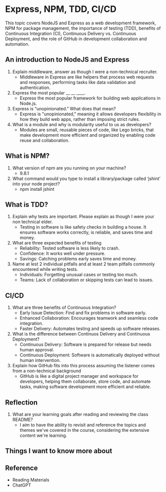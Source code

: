 # Express, NPM, TDD, CI/CD

This topic covers NodeJS and Express as a web development framework, NPM for package management, the importance of testing (TDD), benefits of Continuous Integration (CI), Continuous Delivery vs. Continuous Deployment, and the role of GitHub in development collaboration and automation.

## An introduction to NodeJS and Express

1. Explain middleware, answer as though I were a non-technical recruiter.
   - Middleware in Express are like helpers that process web requests and responses, performing tasks like data validation and authentication.
2. Express the most popular __ __ ____.
   - Express the most popular framework for building web applications in Node.js.
3. Express is “unopinionated.” What does that mean?
   - Express is "unopinionated," meaning it allows developers flexibility in how they build web apps, rather than imposing strict rules.
4. What is a module and why is modularity useful to us as developers?
   - Modules are small, reusable pieces of code, like Lego bricks, that make development more efficient and organized by enabling code reuse and collaboration.

## What is NPM?

1. What version of npm are you running on your machine?
   - 9.8.1
2. What command would you type to install a library/package called ‘jshint’ into your node project?
   - npm install jshint

## What is TDD?

1. Explain why tests are important. Please explain as though I were your non technical elder.
   - Testing in software is like safety checks in building a house. It ensures software works correctly, is reliable, and saves time and money.
2. What are three expected benefits of testing
   - Reliability: Tested software is less likely to crash.
   - Confidence: It works well under pressure.
   - Savings: Catching problems early saves time and money.
3. Name at lest 2 individual pitfalls and at least 2 team pitfalls commonly encountered while writing tests.
   - Individuals: Forgetting unusual cases or testing too much.
   - Teams: Lack of collaboration or skipping tests can lead to issues.

## CI/CD

1. What are three benefits of Continuous Integration?
   - Early Issue Detection: Find and fix problems in software early.
   - Enhanced Collaboration: Encourages teamwork and seamless code integration.
   - Faster Delivery: Automates testing and speeds up software releases.
2. What is the difference between Continuos Delivery and Continuous Deployment?
   - Continuous Delivery: Software is prepared for release but needs human approval.
   - Continuous Deployment: Software is automatically deployed without human intervention.
3. Explain how GitHub fits into this process assuming the listener comes from a non-technical background
   - GitHub is like a digital project manager and workspace for developers, helping them collaborate, store code, and automate tasks, making software development more efficient and reliable.

## Reflection

1. What are your learning goals after reading and reviewing the class README?
   - I aim to have the ability to revisit and reference the topics and themes we've covered in the course, considering the extensive content we're learning.

## Things I want to know more about

## Reference

- Reading Materials
- ChatGPT